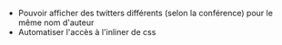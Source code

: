 - Pouvoir afficher des twitters différents (selon la conférence) pour le même nom d'auteur
- Automatiser l'accès à l'inliner de css
